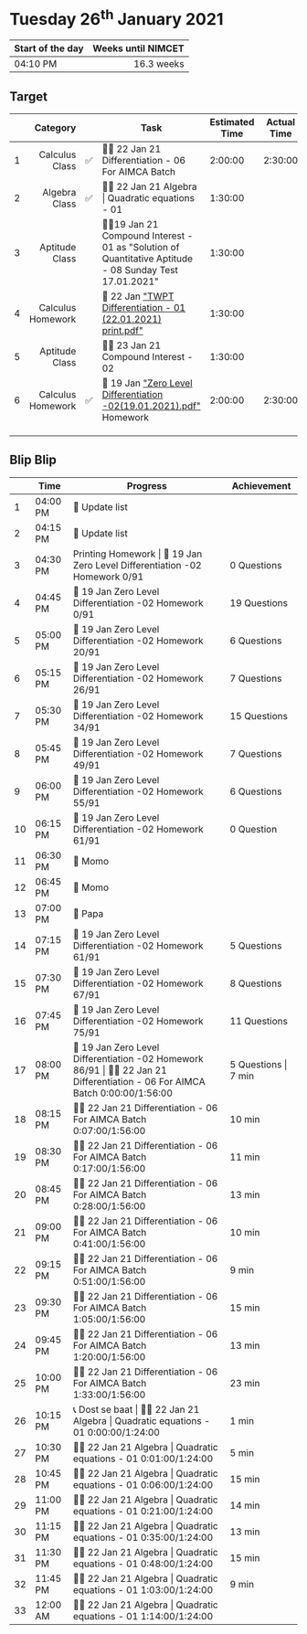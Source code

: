 # Tuesday 26<sup>th</sup> January 2021

| Start of the day | Weeks until NIMCET |
| ---------------- | -----------------: |
| 04:10 PM | 16.3 weeks |

## Target

|  |Category|      |Task| Estimated Time | Actual Time |
| - | -: | - | - | - | - |
| 1 | Calculus Class | ✅ | 👨‍🏫 22 Jan 21 Differentiation - 06  For AIMCA Batch | 2:00:00 | 2:30:00 |
| 2 | Algebra Class | ✅ | 👨‍🏫 22 Jan 21 Algebra \| Quadratic equations - 01 | 1:30:00 | |
| 3 | Aptitude Class | | 👨‍🏫19 Jan 21 Compound Interest - 01 as "Solution of Quantitative Aptitude - 08 Sunday Test  17.01.2021" | 1:30:00 | |
| 4 | Calculus Homework | | 📒 22 Jan ["TWPT Differentiation - 01 (22.01.2021) print.pdf"](https://live.impetusgurukul.com/?route=item/descriptivetest&file=aHR0cDovL3RyLWF0dGFjaG1lbnRzLnMzLWFwLXNvdXRoZWFzdC0xLmFtYXpvbmF3cy5jb20vQVMvMjIzZDMyL3F1ZS8wMjU4NDFhMTIxNzg1LVRXUFQgRGlmZmVyZW50aWF0aW9uIC0gMDEgKDIyLjAxLjIwMjEpIHByaW50LnBkZg==) | 1:30:00 | |
| 5 | Aptitude Class | | 👨‍🏫 23 Jan 21 Compound Interest - 02 | 1:30:00 | |
| 6 | Calculus Homework | ✅ | 📒 19 Jan ["Zero Level Differentiation -02(19.01.2021).pdf"](https://live.impetusgurukul.com/?route=item/descriptivetest&file=aHR0cDovL3RyLWF0dGFjaG1lbnRzLnMzLWFwLXNvdXRoZWFzdC0xLmFtYXpvbmF3cy5jb20vQVMvMjIzZDMyL3F1ZS8wMjU4MmFhYTY1YTk1LVplcm8gTGV2ZWwgRGlmZmVyZW50aWF0aW9uIC0wMigxOS4wMS4yMDIxKS5wZGY=) Homework | 2:00:00 | 2:30:00 |
|  |  | |  | | |
|  |  | |  | | |
|  |  | |  | | |

## Blip Blip

| |Time|Progress| Achievement   |
| - | - | - | - |
| 1 | 04:00 PM | 📃 Update list | |
| 2 | 04:15 PM | 📃 Update list | |
| 3 | 04:30 PM | Printing Homework \| 📒 19 Jan Zero Level Differentiation -02 Homework 0/91 | 0 Questions |
| 4 | 04:45 PM | 📒 19 Jan Zero Level Differentiation -02 Homework 0/91 | 19 Questions |
| 5 | 05:00 PM | 📒 19 Jan Zero Level Differentiation -02 Homework 20/91 | 6 Questions |
| 6 | 05:15 PM | 📒 19 Jan Zero Level Differentiation -02 Homework 26/91 | 7 Questions |
| 7 | 05:30 PM | 📒 19 Jan Zero Level Differentiation -02 Homework 34/91 | 15 Questions |
| 8 | 05:45 PM | 📒 19 Jan Zero Level Differentiation -02 Homework 49/91 | 7 Questions |
| 9 | 06:00 PM | 📒 19 Jan Zero Level Differentiation -02 Homework 55/91 | 6 Questions |
| 10 | 06:15 PM | 📒 19 Jan Zero Level Differentiation -02 Homework 61/91 | 0 Question |
| 11 | 06:30 PM | 🥟 Momo | |
| 12 | 06:45 PM | 🥟 Momo | |
| 13 | 07:00 PM | 👨 Papa | |
| 14 | 07:15 PM | 📒 19 Jan Zero Level Differentiation -02 Homework 61/91 | 5 Questions |
| 15 | 07:30 PM | 📒 19 Jan Zero Level Differentiation -02 Homework 67/91 | 8 Questions |
| 16 | 07:45 PM | 📒 19 Jan Zero Level Differentiation -02 Homework 75/91 | 11 Questions |
| 17 | 08:00 PM | 📒 19 Jan Zero Level Differentiation -02 Homework 86/91 \| 👨‍🏫 22 Jan 21 Differentiation - 06  For AIMCA Batch 0:00:00/1:56:00 | 5 Questions \| 7 min |
| 18 | 08:15 PM | 👨‍🏫 22 Jan 21 Differentiation - 06  For AIMCA Batch 0:07:00/1:56:00 | 10 min |
| 19 | 08:30 PM | 👨‍🏫 22 Jan 21 Differentiation - 06  For AIMCA Batch 0:17:00/1:56:00 | 11 min |
| 20 | 08:45 PM | 👨‍🏫 22 Jan 21 Differentiation - 06  For AIMCA Batch 0:28:00/1:56:00 | 13 min |
| 21 | 09:00 PM | 👨‍🏫 22 Jan 21 Differentiation - 06  For AIMCA Batch 0:41:00/1:56:00 | 10 min |
| 22 | 09:15 PM | 👨‍🏫 22 Jan 21 Differentiation - 06  For AIMCA Batch 0:51:00/1:56:00 | 9 min |
| 23 | 09:30 PM | 👨‍🏫 22 Jan 21 Differentiation - 06  For AIMCA Batch 1:05:00/1:56:00 | 15 min |
| 24 | 09:45 PM | 👨‍🏫 22 Jan 21 Differentiation - 06  For AIMCA Batch 1:20:00/1:56:00 | 13 min |
| 25 | 10:00 PM | 👨‍🏫 22 Jan 21 Differentiation - 06  For AIMCA Batch 1:33:00/1:56:00 | 23 min |
| 26 | 10:15 PM | 📞 Dost se baat \| 👨‍🏫 22 Jan 21 Algebra \| Quadratic equations - 01 0:00:00/1:24:00 | 1 min |
| 27 | 10:30 PM | 👨‍🏫 22 Jan 21 Algebra \| Quadratic equations - 01 0:01:00/1:24:00 | 5 min |
| 28 | 10:45 PM | 👨‍🏫 22 Jan 21 Algebra \| Quadratic equations - 01 0:06:00/1:24:00 | 15 min |
| 29 | 11:00 PM | 👨‍🏫 22 Jan 21 Algebra \| Quadratic equations - 01 0:21:00/1:24:00 | 14 min |
| 30 | 11:15 PM | 👨‍🏫 22 Jan 21 Algebra \| Quadratic equations - 01 0:35:00/1:24:00 | 13 min |
| 31 | 11:30 PM | 👨‍🏫 22 Jan 21 Algebra \| Quadratic equations - 01 0:48:00/1:24:00 | 15 min |
| 32 | 11:45 PM | 👨‍🏫 22 Jan 21 Algebra \| Quadratic equations - 01 1:03:00/1:24:00 | 9 min |
| 33 | 12:00 AM | 👨‍🏫 22 Jan 21 Algebra \| Quadratic equations - 01 1:14:00/1:24:00 | |

